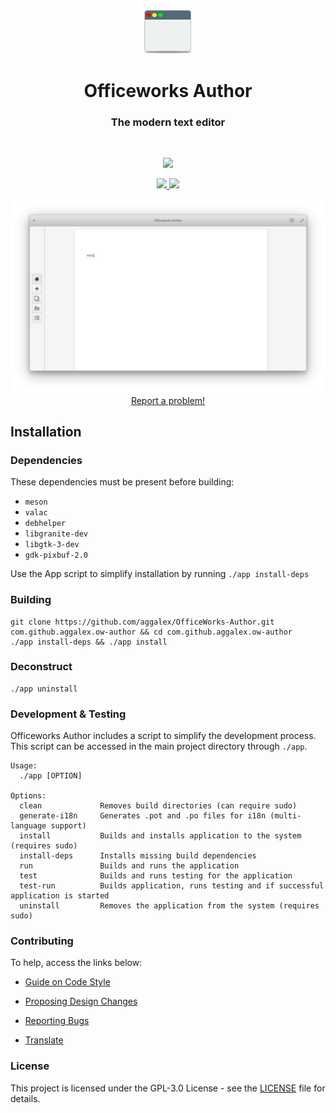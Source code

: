 <div align="center">
  <span align="center"> <img width="80" height="70" class="center" src="https://github.com/aggalex/OfficeWorks-Author/blob/master/data/images/com.github.aggalex.ow-author.png" alt="Icon"></span>
  <h1 align="center">Officeworks Author</h1>
  <h3 align="center">The modern text editor</h3>
</div>

<br/>

<p align="center">
    <a href="https://appcenter.elementary.io/com.github.aggalex.ow-author">
        <img src="https://appcenter.elementary.io/badge.svg">
    </a>
</p>

<p align="center">
  <a href="https://github.com/aggalex/OfficeWorks-Author/blob/master/LICENSE">
    <img src="https://img.shields.io/badge/License-GPL-3.0-blue.svg">
  </a>
  <a href="https://github.com/aggalex/OfficeWorks-Author/releases">
    <img src="https://img.shields.io/badge/Release-v%201.0.0-orange.svg">
  </a>
</p>

<p align="center">
    <img  src="https://github.com/aggalex/OfficeWorks-Author/blob/master/data/images/screenshot.png" alt="Screenshot"> <br>
  <a href="https://github.com/aggalex/OfficeWorks-Author/issues/new"> Report a problem! </a>
</p>

## Installation

### Dependencies
These dependencies must be present before building:
 - `meson`
 - `valac`
 - `debhelper`
 - `libgranite-dev`
 - `libgtk-3-dev`
 - `gdk-pixbuf-2.0`


Use the App script to simplify installation by running `./app install-deps`
 
 ### Building

```
git clone https://github.com/aggalex/OfficeWorks-Author.git com.github.aggalex.ow-author && cd com.github.aggalex.ow-author
./app install-deps && ./app install
```

### Deconstruct

```
./app uninstall
```

### Development & Testing

Officeworks Author includes a script to simplify the development process. This script can be accessed in the main project directory through `./app`.

```
Usage:
  ./app [OPTION]

Options:
  clean             Removes build directories (can require sudo)
  generate-i18n     Generates .pot and .po files for i18n (multi-language support)
  install           Builds and installs application to the system (requires sudo)
  install-deps      Installs missing build dependencies
  run               Builds and runs the application
  test              Builds and runs testing for the application
  test-run          Builds application, runs testing and if successful application is started
  uninstall         Removes the application from the system (requires sudo)
```

### Contributing

To help, access the links below:

- [Guide on Code Style](https://github.com/aggalex/OfficeWorks-Author/wiki/Guide-on-code-style)

- [Proposing Design Changes](https://github.com/aggalex/OfficeWorks-Author/wiki/Proposing-Design-Changes)

- [Reporting Bugs](https://github.com/aggalex/OfficeWorks-Author/wiki/Reporting-Bugs)

- [Translate](https://github.com/aggalex/OfficeWorks-Author/wiki/Translate)


### License

This project is licensed under the GPL-3.0 License - see the [LICENSE](LICENSE.md) file for details.

